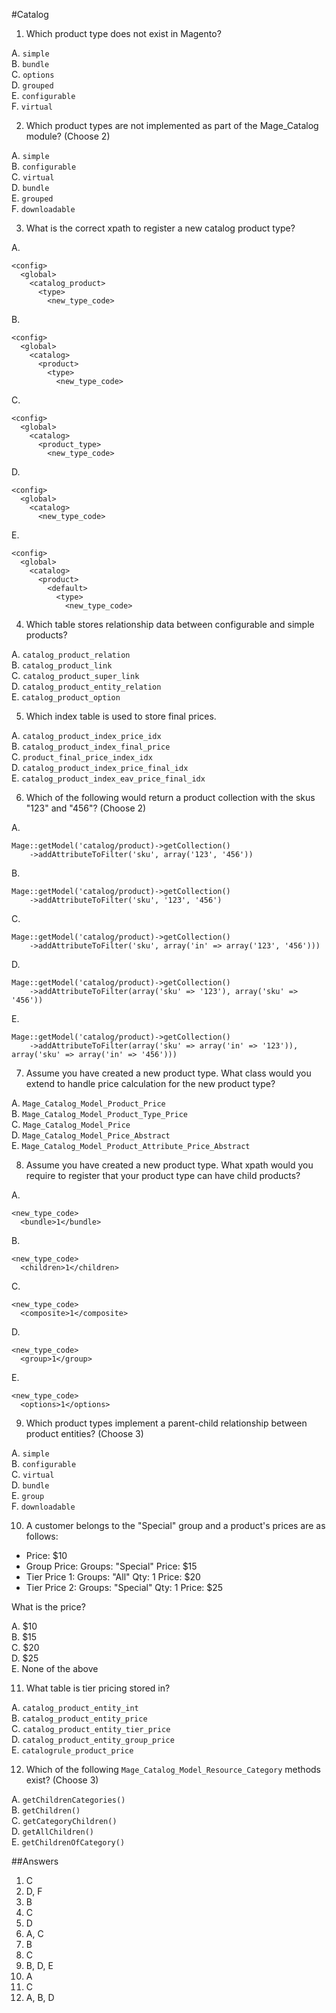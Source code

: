 #Catalog

1. Which product type does not exist in Magento?  

  A. `simple`  
  B. `bundle`  
  C. `options`  
  D. `grouped`  
  E. `configurable`  
  F. `virtual`  

2. Which product types are not implemented as part of the Mage_Catalog module? (Choose 2)  

  A. `simple`  
  B. `configurable`  
  C. `virtual`  
  D. `bundle`  
  E. `grouped`  
  F. `downloadable`  
  
3. What is the correct xpath to register a new catalog product type?  

  A.
  ```
  <config>
    <global>
      <catalog_product>
        <type>
          <new_type_code>
  ```  
  B.
  ```
  <config>
    <global>
      <catalog>
        <product>
          <type>
            <new_type_code>
  ```  
  C.
  ```
  <config>
    <global>
      <catalog>
        <product_type>
          <new_type_code>
  ```  
  D.
  ```
  <config>
    <global>
      <catalog>
        <new_type_code>
  ```  
  E.
  ```
  <config>
    <global>
      <catalog>
        <product>
          <default>
            <type>
              <new_type_code>
  ```  
  
4. Which table stores relationship data between configurable and simple products?

  A. `catalog_product_relation`  
  B. `catalog_product_link`  
  C. `catalog_product_super_link`  
  D. `catalog_product_entity_relation`  
  E. `catalog_product_option`
  
5. Which index table is used to store final prices.

  A. `catalog_product_index_price_idx`  
  B. `catalog_product_index_final_price`  
  C. `product_final_price_index_idx`  
  D. `catalog_product_index_price_final_idx`  
  E. `catalog_product_index_eav_price_final_idx`  
  
6. Which of the following would return a product collection with the skus "123" and "456"? (Choose 2)

  A.
  ```
  Mage::getModel('catalog/product)->getCollection()
      ->addAttributeToFilter('sku', array('123', '456'))
  ```
  B.  
  ```
  Mage::getModel('catalog/product)->getCollection()
      ->addAttributeToFilter('sku', '123', '456')
  ```  
  C.  
  ```
  Mage::getModel('catalog/product)->getCollection()
      ->addAttributeToFilter('sku', array('in' => array('123', '456')))
  ```  
  D.  
  ```
  Mage::getModel('catalog/product)->getCollection()
      ->addAttributeToFilter(array('sku' => '123'), array('sku' => '456'))
  ```  
  E.  
  ```
  Mage::getModel('catalog/product)->getCollection()
      ->addAttributeToFilter(array('sku' => array('in' => '123')), array('sku' => array('in' => '456')))
  ```  

7. Assume you have created a new product type. What class would you extend to handle price calculation for the new product type?

  A. `Mage_Catalog_Model_Product_Price`  
  B. `Mage_Catalog_Model_Product_Type_Price`  
  C. `Mage_Catalog_Model_Price`  
  D. `Mage_Catalog_Model_Price_Abstract`  
  E. `Mage_Catalog_Model_Product_Attribute_Price_Abstract`  

8. Assume you have created a new product type. What xpath would you require to register that your product type can have child products?

  A. 
  ```
  <new_type_code>
    <bundle>1</bundle>
  ```  
  B. 
  ```
  <new_type_code>
    <children>1</children>
  ```  
  C. 
  ```
  <new_type_code>
    <composite>1</composite>
  ```  
  D. 
  ```
  <new_type_code>
    <group>1</group>
  ```  
  E. 
  ```
  <new_type_code>
    <options>1</options>
  ```  

9. Which product types implement a parent-child relationship between product entities? (Choose 3)

  A. `simple`  
  B. `configurable`  
  C. `virtual`  
  D. `bundle`  
  E. `group`  
  F. `downloadable`  

10. A customer belongs to the "Special" group and a product's prices are as follows:
  * Price: $10
  * Group Price: Groups: "Special" Price: $15
  * Tier Price 1: Groups: "All" Qty: 1 Price: $20
  * Tier Price 2: Groups: "Special" Qty: 1 Price: $25
  
  What is the price?

  A. $10  
  B. $15  
  C. $20  
  D. $25  
  E. None of the above  

11. What table is tier pricing stored in?

  A. `catalog_product_entity_int`  
  B. `catalog_product_entity_price`  
  C. `catalog_product_entity_tier_price`  
  D. `catalog_product_entity_group_price`  
  E. `catalogrule_product_price`  

12. Which of the following `Mage_Catalog_Model_Resource_Category` methods exist? (Choose 3)

  A. `getChildrenCategories()`  
  B. `getChildren()`  
  C. `getCategoryChildren()`  
  D. `getAllChildren()`  
  E. `getChildrenOfCategory()`  

##Answers
1. C  
2. D, F  
3. B  
4. C  
5. D  
6. A, C  
7. B  
8. C  
9. B, D, E  
10. A  
11. C  
12. A, B, D 

